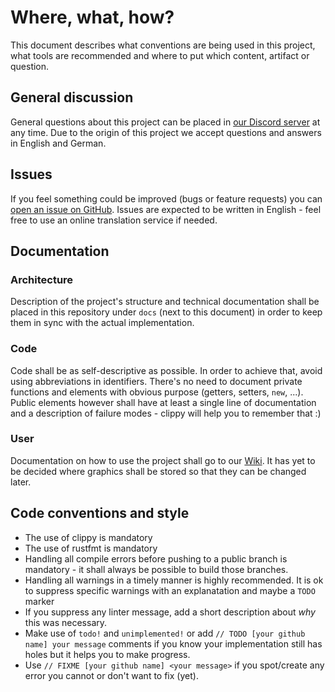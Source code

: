 # Where, what, how?

This document describes what conventions are being used in this project, what tools are recommended and where to put which content, artifact or question.

## General discussion

General questions about this project can be placed in [our Discord server](https://discord.gg/fVDpb9wsHy) at any time. Due to the origin of this project we accept questions and answers in English and German.

## Issues

If you feel something could be improved (bugs or feature requests) you can [open an issue on GitHub](https://github.com/gam3du/gam3du/issues). Issues are expected to be written in English - feel free to use an online translation service if needed.

## Documentation

### Architecture

Description of the project's structure and technical documentation shall be placed in this repository under `docs` (next to this document) in order to keep them in sync with the actual implementation.

### Code

Code shall be as self-descriptive as possible. In order to achieve that, avoid using abbreviations in identifiers. There's no need to document private functions and elements with obvious purpose (getters, setters, `new`, ...). Public elements however shall have at least a single line of documentation and a description of failure modes - clippy will help you to remember that :)

### User

Documentation on how to use the project shall go to our [Wiki](https://github.com/gam3du/gam3du/wiki). It has yet to be decided where graphics shall be stored so that they can be changed later.

## Code conventions and style

- The use of clippy is mandatory
- The use of rustfmt is mandatory
- Handling all compile errors before pushing to a public branch is mandatory - it shall always be possible to build those branches.
- Handling all warnings in a timely manner is highly recommended. It is ok to suppress specific warnings with an explanatation and maybe a `TODO` marker
- If you suppress any linter message, add a short description about _why_ this was necessary.
- Make use of `todo!` and `unimplemented!` or add `// TODO [your github name] your message` comments if you know your implementation still has holes but it helps you to make progress.
- Use `// FIXME [your github name] <your message>` if you spot/create any error you cannot or don't want to fix (yet).
